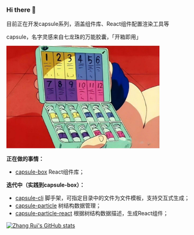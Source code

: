 ### Hi there 👋
目前正在开发capsule系列，涵盖组件库、React组件配置渲染工具等

capsule，名字灵感来自七龙珠的万能胶囊，「开箱即用」

<img src="https://github.com/zhangrui0517/imagebed/blob/main/img/capsulebox.jpeg?raw=true" width="400px"/>

**正在做的事情：**
- [capsule-box](https://github.com/zhangrui0517/capsule-box) React组件库；

**迭代中（实践到capsule-box）：**
  - [capsule-cli](https://github.com/zhangrui0517/capsule-cli) 脚手架，可指定目录中的文件为文件模板，支持交互式生成；
  - [capsule-particle](https://github.com/zhangrui0517/capsule-particle) 树结构数据管理；
  - [capsule-particle-react](https://github.com/zhangrui0517/capsule-particle-react) 根据树结构数据描述，生成React组件；

[![Zhang Rui's GitHub stats](https://github-readme-stats.vercel.app/api?username=zhangrui0517&show_icons=true&theme=radical)](https://github.com/anuraghazra/github-readme-stats)
